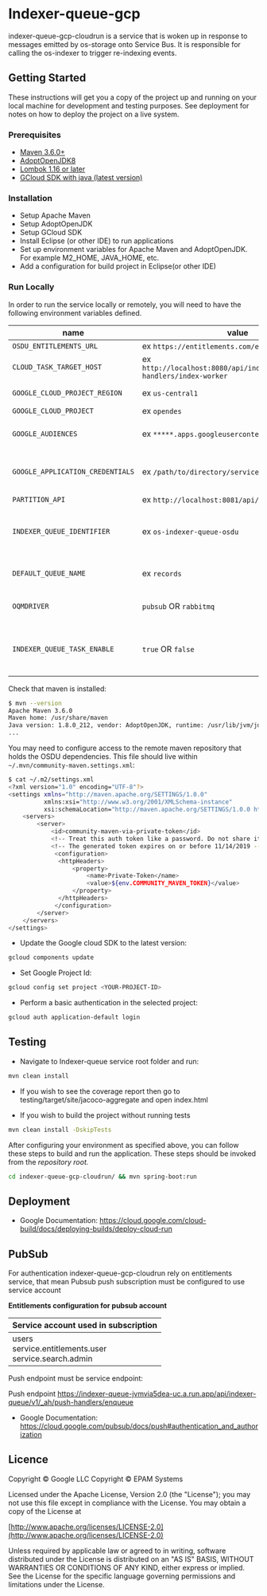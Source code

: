 # Indexer-queue-gcp

indexer-queue-gcp-cloudrun is a service that is woken up in response to messages emitted by os-storage onto Service Bus. It is responsible for calling the os-indexer to trigger re-indexing events.

## Getting Started

These instructions will get you a copy of the project up and running on your local machine for development and testing purposes. See deployment for notes on how to deploy the project on a live system.
 
### Prerequisites
 
- [Maven 3.6.0+](https://maven.apache.org/download.cgi)
- [AdoptOpenJDK8](https://adoptopenjdk.net/)
- [Lombok 1.16 or later](https://projectlombok.org/setup/maven)
- [GCloud SDK with java (latest version)](https://cloud.google.com/sdk/docs/install)
 
### Installation

- Setup Apache Maven
- Setup AdoptOpenJDK
- Setup GCloud SDK
- Install Eclipse (or other IDE) to run applications
- Set up environment variables for Apache Maven and AdoptOpenJDK. For example M2_HOME, JAVA_HOME, etc.
- Add a configuration for build project in Eclipse(or other IDE)

### Run Locally

In order to run the service locally or remotely, you will need to have the following environment variables defined.

| name | value | description | sensitive? | source |
| ---  | ---   | ---         | ---        | ---    |
| `OSDU_ENTITLEMENTS_URL` | ex `https://entitlements.com/entitlements/v1` | Entitlements API endpoint | no | output of infrastructure deployment |
| `CLOUD_TASK_TARGET_HOST` | ex `http://localhost:8080/api/indexer/v2/_dps/task-handlers/index-worker` | Indexer Service host  | no | output of infrastructure deployment |
| `GOOGLE_CLOUD_PROJECT_REGION` | ex `us-central1` | Service deployment region | no | output of infrastructure deployment |
| `GOOGLE_CLOUD_PROJECT` | ex `opendes` | Google Cloud Project Id| no | output of infrastructure deployment |
| `GOOGLE_AUDIENCES` | ex `*****.apps.googleusercontent.com` | Client ID for getting access to cloud resources | yes | https://console.cloud.google.com/apis/credentials |
| `GOOGLE_APPLICATION_CREDENTIALS` | ex `/path/to/directory/service-key.json` | Service account credentials, you only need this if running locally | yes | https://console.cloud.google.com/iam-admin/serviceaccounts |
| `PARTITION_API` | ex `http://localhost:8081/api/partition/v1` | Partition service endpoint | no | - |
| `INDEXER_QUEUE_IDENTIFIER` | ex `os-indexer-queue-osdu` | Config for cloud tasks queue, will be used combination of `data-partition-id` and `INDEXER_QUEUE_IDENTIFIER` | no | - |
| `DEFAULT_QUEUE_NAME` | ex `records` | The name for default queue that is used by service | no | - |
| `OQMDRIVER` | `pubsub` OR `rabbitmq` | Oqm driver mode that defines which queue will be used | no | - |
| `INDEXER_QUEUE_TASK_ENABLE` | `true` OR `false` | The property enables the support of Google Cloud Tasks. It is supported only when `OQM_DRIVER`==`pubsub` | no | - |


Check that maven is installed:

```bash
$ mvn --version
Apache Maven 3.6.0
Maven home: /usr/share/maven
Java version: 1.8.0_212, vendor: AdoptOpenJDK, runtime: /usr/lib/jvm/jdk8u212-b04/jre
...
```

You may need to configure access to the remote maven repository that holds the OSDU dependencies. This file should live within `~/.mvn/community-maven.settings.xml`:

```bash
$ cat ~/.m2/settings.xml
<?xml version="1.0" encoding="UTF-8"?>
<settings xmlns="http://maven.apache.org/SETTINGS/1.0.0"
          xmlns:xsi="http://www.w3.org/2001/XMLSchema-instance"
          xsi:schemaLocation="http://maven.apache.org/SETTINGS/1.0.0 http://maven.apache.org/xsd/settings-1.0.0.xsd">
    <servers>
        <server>
            <id>community-maven-via-private-token</id>
            <!-- Treat this auth token like a password. Do not share it with anyone, including Microsoft support. -->
            <!-- The generated token expires on or before 11/14/2019 -->
             <configuration>
              <httpHeaders>
                  <property>
                      <name>Private-Token</name>
                      <value>${env.COMMUNITY_MAVEN_TOKEN}</value>
                  </property>
              </httpHeaders>
             </configuration>
        </server>
    </servers>
</settings>
```

* Update the Google cloud SDK to the latest version:

```bash
gcloud components update
```
* Set Google Project Id:

```bash
gcloud config set project <YOUR-PROJECT-ID>
```

* Perform a basic authentication in the selected project:

```bash
gcloud auth application-default login
```

## Testing
* Navigate to Indexer-queue service root folder and run:
 
```bash
mvn clean install   
```

* If you wish to see the coverage report then go to testing/target/site/jacoco-aggregate and open index.html

* If you wish to build the project without running tests

```bash
mvn clean install -DskipTests
```

After configuring your environment as specified above, you can follow these steps to build and run the application. These steps should be invoked from the *repository root.*

```bash
cd indexer-queue-gcp-cloudrun/ && mvn spring-boot:run
```

## Deployment

* Google Documentation: https://cloud.google.com/cloud-build/docs/deploying-builds/deploy-cloud-run

## PubSub
For authentication indexer-queue-gcp-cloudrun rely on entitlements service, 
that mean Pubsub push subscription must be configured to use service account

**Entitlements configuration for pubsub account**

| Service account used in subscription | 
| ---  | 
| users<br/>service.entitlements.user<br/>service.search.admin|

Push endpoint must be service endpoint:

Push endpoint
https://indexer-queue-jvmvia5dea-uc.a.run.app/api/indexer-queue/v1/_ah/push-handlers/enqueue

* Google Documentation: https://cloud.google.com/pubsub/docs/push#authentication_and_authorization

## Licence
Copyright © Google LLC
Copyright © EPAM Systems
 
Licensed under the Apache License, Version 2.0 (the "License");
you may not use this file except in compliance with the License.
You may obtain a copy of the License at
 
[http://www.apache.org/licenses/LICENSE-2.0](http://www.apache.org/licenses/LICENSE-2.0)
 
Unless required by applicable law or agreed to in writing, software
distributed under the License is distributed on an "AS IS" BASIS,
WITHOUT WARRANTIES OR CONDITIONS OF ANY KIND, either express or implied.
See the License for the specific language governing permissions and
limitations under the License.